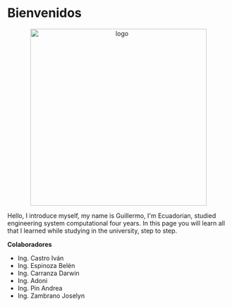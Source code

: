 # Bienvenidos

<div style="text-align: center;">

[<img :src="$withBase('/img/logo.png')" alt="logo" width="400" height="400">](https://www.youtube.com/AprendiendoconGuillermo?sub_confirmation=1)

</div>

Hello, I introduce myself, my name is Guillermo, I'm Ecuadorian, studied engineering system computational four years. In this page you will learn all that I learned while studying in the university, step to step.

<About-Course />


**Colaboradores**
* Ing. Castro Iván
* Ing. Espinoza Belén
* Ing. Carranza Darwin
* Ing. Adoni
* Ing. Pin Andrea
* Ing. Zambrano Joselyn